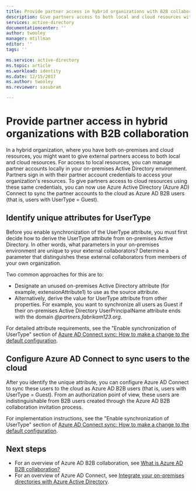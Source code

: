 ```yaml
---
title: Provide partner access in hybrid organizations with B2B collaboration | Microsoft Docs
description: Give partners access to both local and cloud resources with Azure Active Directory B2B collaboration
services: active-directory
documentationcenter: ''
author: twooley
manager: mtillman
editor: ''
tags: ''

ms.service: active-directory
ms.topic: article
ms.workload: identity
ms.date: 12/15/2017
ms.author: twooley
ms.reviewer: sasubram

---
```


# Provide partner access in hybrid organizations with B2B collaboration

In a hybrid organization, where you have both on-premises and cloud resources, you might want to give external partners access to both local and cloud resources. For access to local resources, you can manage partner accounts locally in your on-premises Active Directory environment. Partners sign in with their partner account credentials to access your organization's resources. To give partners access to cloud resources using these same credentials, you can now use Azure Active Directory (Azure AD) Connect to sync the partner accounts to the cloud as Azure AD B2B users (that is, users with UserType = Guest).

## Identify unique attributes for UserType

Before you enable synchronization of the UserType attribute, you must first decide how to derive the UserType attribute from on-premises Active Directory. In other words, what parameters in your on-premises environment are unique to your external collaborators? Determine a parameter that distinguishes these external collaborators from members of your own organization.

Two common approaches for this are to:

- Designate an unused on-premises Active Directory attribute (for example, extensionAttribute1) to use as the source attribute. 
- Alternatively, derive the value for UserType attribute from other properties. For example, you want to synchronize all users as Guest if their on-premises Active Directory UserPrincipalName attribute ends with the domain *@partners.fabrikam123.org*.
 
For detailed attribute requirements, see the "Enable synchronization of UserType" section of [Azure AD Connect sync: How to make a change to the default configuration](connect/active-directory-aadconnectsync-change-the-configuration#enable-synchronization-of-usertype.md). 

## Configure Azure AD Connect to sync users to the cloud

After you identify the unique attribute, you can configure Azure AD Connect to sync these users to the cloud as Azure AD B2B users (that is, users with UserType = Guest). From an authorization point of view, these users are indistinguishable from B2B users created through the Azure AD B2B collaboration invitation process.

For implementation instructions, see the "Enable synchronization of UserType" section of [Azure AD Connect sync: How to make a change to the default configuration](connect/active-directory-aadconnectsync-change-the-configuration#enable-synchronization-of-usertype.md). 

## Next steps

- For an overview of Azure AD B2B collaboration, see [What is Azure AD B2B collaboration?](active-directory-b2b-what-is-azure-ad-b2b.md)
- For an overview of Azure AD Connect, see [Integrate your on-premises directories with Azure Active Directory](connect/active-directory-aadconnect.md).

